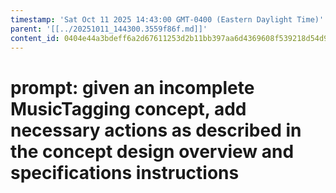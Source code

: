 ```yaml
---
timestamp: 'Sat Oct 11 2025 14:43:00 GMT-0400 (Eastern Daylight Time)'
parent: '[[../20251011_144300.3559f86f.md]]'
content_id: 0404e44a3bdeff6a2d67611253d2b11bb397aa6d4369608f539218d54d9f0a3c
---
```


# prompt: given an incomplete MusicTagging concept, add necessary actions as described in the concept design overview and specifications instructions
